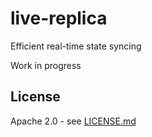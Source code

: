 # live-replica
Efficient real-time state syncing

Work in progress

## License

Apache 2.0 - see [LICENSE.md](https://github.com/barakedry/live-replica/blob/master/LICENSE.md)
